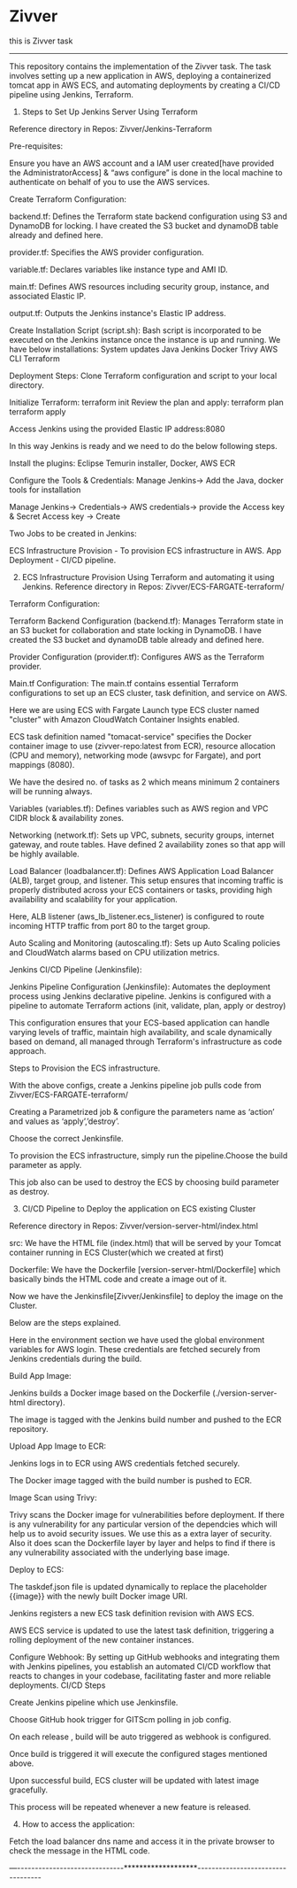 # Zivver
this is Zivver task
____________________________________________________________________________

This repository contains the implementation of the Zivver task. The task involves setting up a new application in AWS, deploying a containerized tomcat app in AWS ECS, and automating deployments by creating a CI/CD pipeline using Jenkins, Terraform.
1. Steps to Set Up Jenkins Server Using Terraform

Reference directory in Repos: Zivver/Jenkins-Terraform

Pre-requisites:

Ensure you have an AWS account and a IAM user created[have provided the AdministratorAccess] & “aws configure” is done in the local machine to authenticate on behalf of you to use the AWS services.

Create Terraform Configuration:

backend.tf: Defines the Terraform state backend configuration using S3 and DynamoDB for locking.  I have created the S3 bucket and dynamoDB table already and defined here.

provider.tf: Specifies the AWS provider configuration.

variable.tf: Declares variables like instance type and AMI ID.

main.tf: Defines AWS resources including security group, instance, and associated Elastic IP.

output.tf: Outputs the Jenkins instance's Elastic IP address.

Create Installation Script (script.sh): Bash script is incorporated to be executed on the Jenkins instance once the instance is up and running. We have below installations:
System updates
Java
Jenkins
Docker
Trivy
AWS CLI
Terraform

Deployment Steps: Clone Terraform configuration and script to your local directory.

Initialize Terraform: terraform init
Review the plan and apply: 
terraform plan
terraform apply

Access Jenkins using the provided Elastic IP address:8080

In this way Jenkins is ready and we need to do the below following steps.

Install the plugins: Eclipse Temurin installer, Docker, AWS ECR

Configure the Tools & Credentials: Manage Jenkins→ Add the Java, docker tools for installation

Manage Jenkins→ Credentials→ AWS credentials→ provide the Access key & Secret Access key → Create

Two Jobs to be created in Jenkins:

ECS Infrastructure Provision - To provision ECS infrastructure in AWS.
App Deployment - CI/CD pipeline.

2. ECS Infrastructure Provision Using Terraform and automating it using Jenkins.
Reference directory in Repos: Zivver/ECS-FARGATE-terraform/

Terraform Configuration:

Terraform Backend Configuration (backend.tf): Manages Terraform state in an S3 bucket for collaboration and state locking in DynamoDB. I have created the S3 bucket and dynamoDB table already and defined here.

Provider Configuration (provider.tf): Configures AWS as the Terraform provider.

Main.tf Configuration: The main.tf contains essential Terraform configurations to set up an ECS cluster, task definition, and service on AWS.

Here we are using ECS with Fargate Launch type ECS cluster named "cluster" with Amazon CloudWatch Container Insights enabled.

ECS task definition named "tomacat-service" specifies the Docker container image to use (zivver-repo:latest from ECR), resource allocation (CPU and memory), networking mode (awsvpc for Fargate), and port mappings (8080).

We have the desired no. of tasks as 2 which means minimum 2 containers will be running always.

Variables (variables.tf): Defines variables such as AWS region and VPC CIDR block & availability zones.

Networking (network.tf): Sets up VPC, subnets, security groups, internet gateway, and route tables. Have defined 2 availability zones so that app will be highly available.

Load Balancer (loadbalancer.tf): Defines AWS Application Load Balancer (ALB), target group, and listener. 
This setup ensures that incoming traffic is properly distributed across your ECS containers or tasks, providing high availability and scalability for your application.

Here, ALB listener (aws_lb_listener.ecs_listener) is configured to route incoming HTTP traffic from port 80 to the target group.

Auto Scaling and Monitoring (autoscaling.tf): Sets up Auto Scaling policies and CloudWatch alarms based on CPU utilization metrics.

Jenkins CI/CD Pipeline (Jenkinsfile):

Jenkins Pipeline Configuration (Jenkinsfile): Automates the deployment process using Jenkins declarative pipeline. Jenkins is configured with a pipeline to automate Terraform actions (init, validate, plan, apply or destroy)

This configuration ensures that your ECS-based application can handle varying levels of traffic, maintain high availability, and scale dynamically based on demand, all managed through Terraform's infrastructure as code approach.

Steps to Provision the ECS infrastructure.

With the above configs, create a Jenkins pipeline job pulls code from Zivver/ECS-FARGATE-terraform/

Creating a Parametrized job & configure the parameters name as ‘action’ and values as ‘apply’,’destroy’.

Choose the correct Jenkinsfile.

To provision the ECS infrastructure, simply run the pipeline.Choose the build parameter as apply.

This job also can be used to destroy the ECS by choosing build parameter as destroy.

3. CI/CD Pipeline to Deploy the application on ECS existing Cluster 

Reference directory in Repos: Zivver/version-server-html/index.html

src: We have the HTML file (index.html) that will be served by your Tomcat container running in ECS Cluster(which we created at first)

Dockerfile: We have the Dockerfile [version-server-html/Dockerfile] which basically binds the HTML code and create a image out of it.

Now we have the Jenkinsfile[Zivver/Jenkinsfile] to deploy the image on the Cluster.

Below are the steps explained.

Here in the environment section we have used the global environment variables for AWS login. These credentials are fetched securely from Jenkins credentials during the build.

Build App Image:

Jenkins builds a Docker image based on the Dockerfile (./version-server-html directory).

The image is tagged with the Jenkins build number and pushed to the ECR repository.

Upload App Image to ECR:

Jenkins logs in to ECR using AWS credentials fetched securely.

The Docker image tagged with the build number is pushed to ECR.

Image Scan using Trivy:

Trivy scans the Docker image for vulnerabilities before deployment. If there is any vulnerability for any particular version of the dependcies which will help us to avoid security issues. We use this as a extra layer of security. Also it does scan the Dockerfile layer by layer and helps to find if there is any vulnerability associated with the underlying base image.

Deploy to ECS:

The taskdef.json file is updated dynamically to replace the placeholder {{image}} with the newly built Docker image URI.

Jenkins registers a new ECS task definition revision with AWS ECS.

AWS ECS service is updated to use the latest task definition, triggering a rolling deployment of the new container instances.

Configure Webhook: By setting up GitHub webhooks and integrating them with Jenkins pipelines, you establish an automated CI/CD workflow that reacts to changes in your codebase, facilitating faster and more reliable deployments.
CI/CD Steps 

Create Jenkins pipeline which use Jenkinsfile.

Choose GitHub hook trigger for GITScm polling in job config.

On each release , build will be auto triggered as webhook is configured. 

Once build is triggered it will execute the configured stages mentioned above. 

Upon successful build, ECS cluster will be updated with latest image gracefully.

This process will be repeated whenever a new feature is released.

4. How to access the application:

Fetch the load balancer dns name and access it in the private browser to check the message in the HTML code.

—------------------------------*******************----------------------------------
